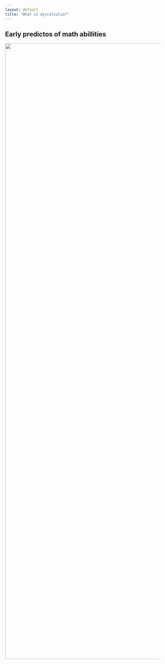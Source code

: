 ```yaml
---
layout: default
title: "What is dyscalculia?"
---
```

## Early predictos of math abillities 

<img src="early_predictors.png" width="2000" class="image_large">
